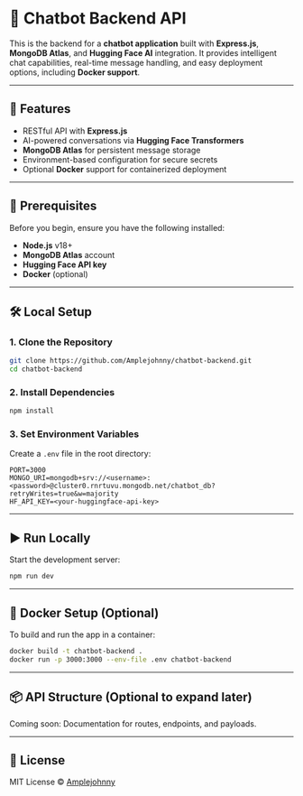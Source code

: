 # 🤖 Chatbot Backend API

This is the backend for a **chatbot application** built with **Express.js**, **MongoDB Atlas**, and **Hugging Face AI** integration. It provides intelligent chat capabilities, real-time message handling, and easy deployment options, including **Docker support**.

---

## 🚀 Features

- RESTful API with **Express.js**
- AI-powered conversations via **Hugging Face Transformers**
- **MongoDB Atlas** for persistent message storage
- Environment-based configuration for secure secrets
- Optional **Docker** support for containerized deployment

---

## 🧰 Prerequisites

Before you begin, ensure you have the following installed:

- **Node.js** v18+
- **MongoDB Atlas** account
- **Hugging Face API key**
- **Docker** (optional)

---

## 🛠️ Local Setup

### 1. Clone the Repository

```bash
git clone https://github.com/Amplejohnny/chatbot-backend.git
cd chatbot-backend
```

### 2. Install Dependencies

```bash
npm install
```

### 3. Set Environment Variables

Create a `.env` file in the root directory:

```env
PORT=3000
MONGO_URI=mongodb+srv://<username>:<password>@cluster0.rnrtuvu.mongodb.net/chatbot_db?retryWrites=true&w=majority
HF_API_KEY=<your-huggingface-api-key>
```

---

## ▶️ Run Locally

Start the development server:

```bash
npm run dev
```

---

## 🐳 Docker Setup (Optional)

To build and run the app in a container:

```bash
docker build -t chatbot-backend .
docker run -p 3000:3000 --env-file .env chatbot-backend
```

---

## 📦 API Structure (Optional to expand later)

Coming soon: Documentation for routes, endpoints, and payloads.

---

## 📄 License

MIT License © [Amplejohnny](https://github.com/Amplejohnny)
